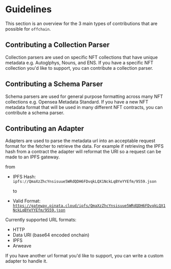# Guidelines

This section is an overview for the 3 main types of contributions that are possible for `offchain`.

## Contributing a Collection Parser

Collection parsers are used on specific NFT collections that have unique metadata e.g. Autoglphys, Nouns, and ENS.
If you have a specific NFT collection you'd like to support, you can contribute a collection parser.

## Contributing a Schema Parser

Schema parsers are used for general purpose formatting across many NFT collections e.g. Opensea Metadata Standard.
If you have a new NFT metadata format that will be used in many different NFT contracts, you can contribute a schema parser.

## Contributing an Adapter

Adapters are used to parse the metadata url into an acceptable request format for the fetcher to retrieve the data.
For example if retrieving the IPFS hash from a contract the adapter will reformat the URI so a request can be made to an IPFS gateway.

from

- IPFS Hash: `ipfs://QmaXzZhcYnsisuue5WRdQDH6FDvqkLQX1NckLqBYeYYEfm/9559.json`

  to

- Valid Format: [`https://gateway.pinata.cloud/ipfs/QmaXzZhcYnsisuue5WRdQDH6FDvqkLQX1NckLqBYeYYEfm/9559.json`](https://gateway.pinata.cloud/ipfs/QmaXzZhcYnsisuue5WRdQDH6FDvqkLQX1NckLqBYeYYEfm/9559.json)

Currently supported URL formats:

- HTTP
- Data URI (base64 encoded onchain)
- IPFS
- Arweave

If you have another url format you'd like to support, you can write a custom adapter to handle it.
